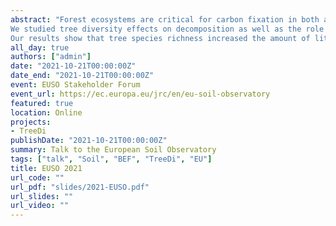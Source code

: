 ```yaml
---
abstract: "Forest ecosystems are critical for carbon fixation in both above- and belowground compartments. Increasing tree diversity enhances forest productivity and litter decomposition processes. Litter decomposition is carried out by soil organisms; however, in subtropical forests where soil meso- and macrofauna abundances are rather low, we expected most of the litter decomposition process to be driven by microorganisms. In addition, there is evidence that litter diversity increases litter decomposability.
We studied tree diversity effects on decomposition as well as the role of soil microbes and litter decomposability in this process in a large-scale tree diversity experiment of subtropical China (BEF China). 
Our results show that tree species richness increased the amount of litterfall and litter species richness. Thus, tree species richness influences litter decomposability and, thereby, microbial litter decomposition. We demonstrate that soil microorganisms are responsible for a large proportion of litter decomposition in this subtropical forest. These findings highlight the key role of tree diversity and cascading effects on different ecosystem properties in driving forest carbon and nitrogen cycles. The identified mechanisms can help to improve models on biogeochemical cycles."
all_day: true
authors: ["admin"]
date: "2021-10-21T00:00:00Z"
date_end: "2021-10-21T00:00:00Z"
event: EUSO Stakeholder Forum
event_url: https://ec.europa.eu/jrc/en/eu-soil-observatory
featured: true
location: Online
projects:
- TreeDi
publishDate: "2021-10-21T00:00:00Z"
summary: Talk to the European Soil Observatory
tags: ["talk", "Soil", "BEF", "TreeDi", "EU"]
title: EUSO 2021
url_code: ""
url_pdf: "slides/2021-EUSO.pdf"
url_slides: ""
url_video: ""
---
```

